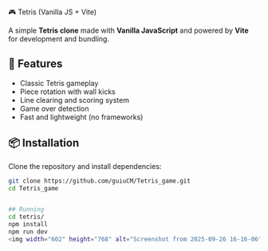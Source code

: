 🎮 Tetris (Vanilla JS + Vite)

A simple **Tetris clone** made with **Vanilla JavaScript** and powered by **Vite** for development and bundling.

## 🚀 Features
- Classic Tetris gameplay
- Piece rotation with wall kicks
- Line clearing and scoring system
- Game over detection
- Fast and lightweight (no frameworks)

## 📦 Installation
Clone the repository and install dependencies:

```bash
git clone https://github.com/guiuCM/Tetris_game.git
cd Tetris_game


## Running
cd tetris/
npm install
npm run dev
<img width="602" height="768" alt="Screenshot from 2025-09-26 16-16-06" src="https://github.com/user-attachments/assets/aa14df75-5b4e-4f20-a736-2de5dbdcf08e" />
